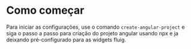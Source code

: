 # Como começar

Para iniciar as configurações, use o comando `create-angular-project` e siga o passo a passo para criação do projeto angular usando npx e ja deixando pré-configurado para as widgets fluig.